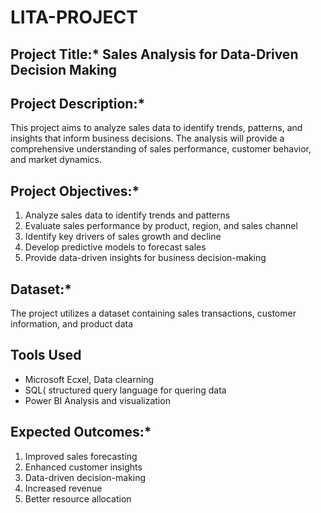 # LITA-PROJECT
## Project Title:* Sales Analysis for Data-Driven Decision Making

## Project Description:*

This project aims to analyze sales data to identify trends, patterns, and insights that inform business decisions. The analysis will provide a comprehensive understanding of sales performance, customer behavior, and market dynamics.

## Project Objectives:*

1. Analyze sales data to identify trends and patterns
2. Evaluate sales performance by product, region, and sales channel
3. Identify key drivers of sales growth and decline
4. Develop predictive models to forecast sales
5. Provide data-driven insights for business decision-making

## Dataset:*

The project utilizes a dataset containing sales transactions, customer information, and product data

## Tools Used
- Microsoft Ecxel, Data clearning
- SQL( structured query language for quering data
- Power BI Analysis and visualization

## Expected Outcomes:*

1. Improved sales forecasting
2. Enhanced customer insights
3. Data-driven decision-making
4. Increased revenue
5. Better resource allocation



